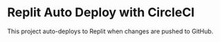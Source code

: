 # Replit Auto Deploy with CircleCI

This project auto-deploys to Replit when changes are pushed to GitHub.